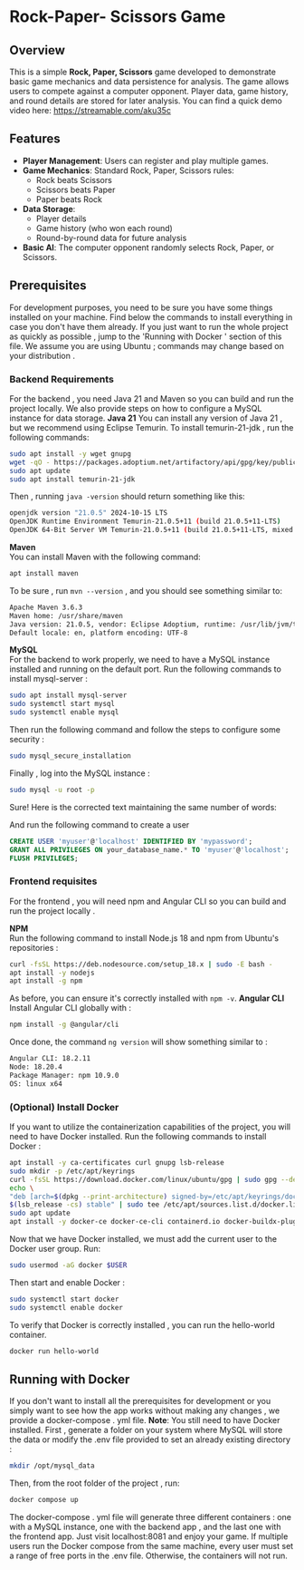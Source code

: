 Rock-Paper- Scissors Game
=========================
## Overview
This is a simple **Rock, Paper, Scissors** game developed to demonstrate basic game mechanics and data persistence for analysis. The game allows users to compete against a computer opponent. Player data, game history, and round details are stored for later analysis.
You can find a quick demo video here: https://streamable.com/aku35c
## Features
- **Player Management**: Users can register and play multiple games.
- **Game Mechanics**: Standard Rock, Paper, Scissors rules:
  - Rock beats Scissors
  - Scissors beats Paper
  - Paper beats Rock
- **Data Storage**:
  - Player details
  - Game history (who won each round)
  - Round-by-round data for future analysis
- **Basic AI**: The computer opponent randomly selects Rock, Paper, or Scissors.
## Prerequisites
For development purposes, you need to be sure you have some things installed on your machine. Find below the commands to install everything in case you don't have them already. If you just want to run the whole project as quickly as possible , jump to the 'Running with Docker ' section of this file.
We assume you are using Ubuntu ; commands may change based on your distribution .
### Backend Requirements
For the backend , you need Java 21 and Maven so you can build and run the project locally. We also provide steps on how to configure a MySQL instance for data storage.
**Java 21**
You can install any version of Java 21 , but we recommend using Eclipse Temurin. To install temurin-21-jdk , run the following commands:
```bash
sudo apt install -y wget gnupg
wget -qO - https://packages.adoptium.net/artifactory/api/gpg/key/public | sudo gpg --dearmor -o /usr/share/keyrings/adoptium.gpg
sudo apt update
sudo apt install temurin-21-jdk
```
Then , running `java -version` should return something like this:
```bash
openjdk version "21.0.5" 2024-10-15 LTS
OpenJDK Runtime Environment Temurin-21.0.5+11 (build 21.0.5+11-LTS)
OpenJDK 64-Bit Server VM Temurin-21.0.5+11 (build 21.0.5+11-LTS, mixed mode, sharing)
```
**Maven**  
You can install Maven with the following command:
```bash
apt install maven
```
To be sure , run `mvn --version` , and you should see something similar to:
```bash
Apache Maven 3.6.3
Maven home: /usr/share/maven
Java version: 21.0.5, vendor: Eclipse Adoptium, runtime: /usr/lib/jvm/temurin-21-jdk-amd64
Default locale: en, platform encoding: UTF-8
```
**MySQL**  
For the backend to work properly, we need to have a MySQL instance installed and running on the default port.
Run the following commands to install mysql-server :
```bash
sudo apt install mysql-server
sudo systemctl start mysql
sudo systemctl enable mysql
```
Then run the following command and follow the steps to configure some security :
```bash
sudo mysql_secure_installation
```
Finally , log into the MySQL instance :
```bash
sudo mysql -u root -p
```
Sure! Here is the corrected text maintaining the same number of words:

And run the following command to create a user
```sql
CREATE USER 'myuser'@'localhost' IDENTIFIED BY 'mypassword';
GRANT ALL PRIVILEGES ON your_database_name.* TO 'myuser'@'localhost';
FLUSH PRIVILEGES;
```
### Frontend requisites
For the frontend , you will need npm and Angular CLI so you can build and run the project locally .  

**NPM**  
Run the following command to install Node.js 18 and npm from Ubuntu's repositories :
```bash
curl -fsSL https://deb.nodesource.com/setup_18.x | sudo -E bash -
apt install -y nodejs
apt install -g npm
```
As before, you can ensure it's correctly installed with `npm -v`.
**Angular CLI**
Install Angular CLI globally with :
```bash
npm install -g @angular/cli
```
Once done, the command `ng version` will show something similar to :
```bash
Angular CLI: 18.2.11
Node: 18.20.4
Package Manager: npm 10.9.0
OS: linux x64
```
### (Optional) Install Docker
If you want to utilize the containerization capabilities of the project, you will need to have Docker installed.
Run the following commands to install Docker :
```bash
apt install -y ca-certificates curl gnupg lsb-release
sudo mkdir -p /etc/apt/keyrings
curl -fsSL https://download.docker.com/linux/ubuntu/gpg | sudo gpg --dearmor -o /etc/apt/keyrings/docker.gpg
echo \
"deb [arch=$(dpkg --print-architecture) signed-by=/etc/apt/keyrings/docker.gpg] https://download.docker.com/linux/ubuntu \
$(lsb_release -cs) stable" | sudo tee /etc/apt/sources.list.d/docker.list > /dev/null
sudo apt update
apt install -y docker-ce docker-ce-cli containerd.io docker-buildx-plugin docker-compose-plugin
```
Now that we have Docker installed, we must add the current user to the Docker user group.
Run:
```bash
sudo usermod -aG docker $USER
```
Then start and enable Docker :
```bash
sudo systemctl start docker
sudo systemctl enable docker
```
To verify that Docker is correctly installed , you can run the hello-world container.
```bash
docker run hello-world
```
## Running with Docker
If you don't want to install all the prerequisites for development or you simply want to see how the app works without making any changes , we provide a docker-compose . yml file.
**Note**: You still need to have Docker installed.
First , generate a folder on your system where MySQL will store the data or modify the .env file provided to set an already existing directory :
```bash
mkdir /opt/mysql_data
```
Then, from the root folder of the project , run:
```bash
docker compose up
```
The docker-compose . yml file will generate three different containers : one with a MySQL instance, one with the backend app , and the last one with the frontend app.
Just visit localhost:8081 and enjoy your game.
If multiple users run the Docker compose from the same machine, every user must set a range of free ports in the .env file. Otherwise, the containers will not run.